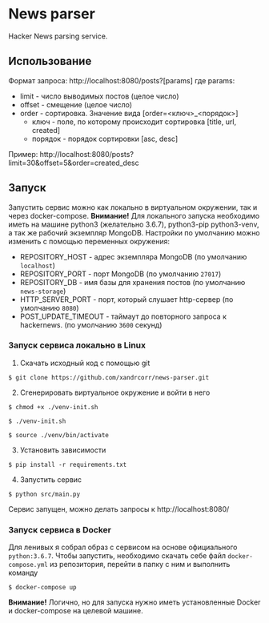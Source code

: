 # News parser

Hacker News parsing service.

## Использование

Формат запроса:
http://localhost:8080/posts?[params]
где params:
- limit - число выводимых постов (целое число)
- offset - смещение (целое число)
- order - сортировка. Значение вида [order=<ключ>_<порядок>]
    - ключ - поле, по которому происходит сортировка [title, url, created]
    - порядок - порядок сортировки [asc, desc]

Пример:
http://localhost:8080/posts?limit=30&offset=5&order=created_desc


## Запуск
Запустить сервис можно как локально в виртуальном окружении, так и через docker-compose.
**Внимание!** Для локального запуска необходимо иметь на машине python3 (желательно 3.6.7), python3-pip python3-venv, а так же рабочий экземпляр MongoDB. Настройки по умолчанию можно изменить с помощью переменных окружения:
- REPOSITORY_HOST - адрес экземпляра MongoDB (по умолчанию ```localhost```)
- REPOSITORY_PORT - порт MongoDB (по умолчанию ```27017```)
- REPOSITORY_DB - имя базы для хранения постов (по умолчанию ```news-storage```)
- HTTP_SERVER_PORT - порт, который слушает http-сервер (по умолчанию ```8080```)
- POST_UPDATE_TIMEOUT - таймаут до повторного запроса к hackernews. (по умолчанию ```3600``` секунд)

### Запуск сервиса локально в Linux

1. Скачать исходный код с помощью git
```
$ git clone https://github.com/xandrcorr/news-parser.git
```
2. Сгенерировать виртуальное окружение и войти в него
```
$ chmod +x ./venv-init.sh
```
```
$ ./venv-init.sh
```
```
$ source ./venv/bin/activate
```
3. Установить зависимости
```
$ pip install -r requirements.txt
```
4. Запустить сервис
```
$ python src/main.py
```
Сервис запущен, можно делать запросы к http://localhost:8080/

### Запуск сервиса в Docker
Для ленивых я собрал образ с сервисом на основе официального ```python:3.6.7```.
Чтобы запустить, необходимо скачать себе файл ```docker-compose.yml``` из репозитория, перейти в папку с ним и выполнить команду
```
$ docker-compose up
```
**Внимание!** Логично, но для запуска нужно иметь установленные Docker и docker-compose на целевой машине.
